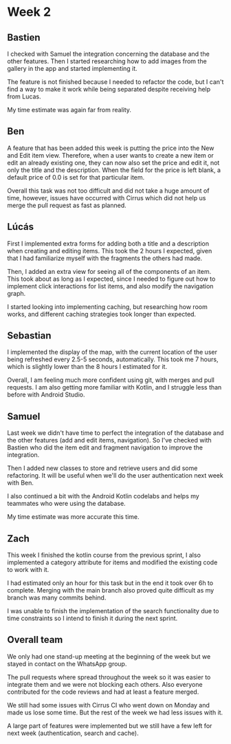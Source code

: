 # Week 2

## Bastien
I checked with Samuel the integration concerning the database and the other features.
Then I started researching how to add images from the gallery in the app and started implementing it.

The feature is not finished because I needed to refactor the code, but I can't find a way to make it work while being separated despite receiving help from Lucas.

My time estimate was again far from reality.

## Ben
A feature that has been added this week is putting the price into the New and Edit item view. Therefore, when a user wants to create a new item or edit an already existing one, they can now also set the price and edit it, not only the title and the description. When the field for the price is left blank, a default price of 0.0 is set for that particular item.

Overall this task was not too difficult and did not take a huge amount of time, however, issues have occurred with Cirrus which did not help us merge the pull request as fast as planned.

## Lúcás
First I implemented extra forms for adding both a title and a description when creating and editing items.
This took the 2 hours I expected, given that I had familiarize myself with the fragments the others had made.

Then, I added an extra view for seeing all of the components of an item. This took about as long as I expected,
since I needed to figure out how to implement click interactions for list items, and also modify
the navigation graph.

I started looking into implementing caching, but researching how room works, and different caching
strategies took longer than expected.

## Sebastian
I implemented the display of the map, with the current location of the user being refreshed every 2.5-5 seconds, automatically. This took me 7 hours, which is slightly lower than the 8 hours I estimated for it. 

Overall, I am feeling much more confident using git, with merges and pull requests. I am also getting more familiar with Kotlin, and I struggle less than before with Android Studio.

## Samuel
Last week we didn't have time to perfect the integration of the database and the other features (add and edit items, navigation).
So I've checked with Bastien who did the item edit and fragment navigation to improve the integration.

Then I added new classes to store and retrieve users and did some refactoring.
It will be useful when we'll do the user authentication next week with Ben.

I also continued a bit with the Android Kotlin codelabs and helps my teammates who were using the database.

My time estimate was more accurate this time.

## Zach
This week I finished the kotlin course from the previous sprint, I also implemented a category attribute for items and modified the existing code to work with it.

I had estimated only an hour for this task but in the end it took over 6h to complete. Merging with the main branch also proved quite difficult as my branch was many commits behind.

I was unable to finish the implementation of the search functionality due to time constraints so I intend to finish it during the next sprint.

## Overall team
We only had one stand-up meeting at the beginning of the week but we stayed in contact on the WhatsApp group.

The pull requests where spread throughout the week so it was easier to integrate them and we were not blocking each others.
Also everyone contributed for the code reviews and had at least a feature merged.

We still had some issues with Cirrus CI who went down on Monday and made us lose some time.
But the rest of the week we had less issues with it. 

A large part of features were implemented but we still have a few left for next week (authentication, search and cache). 
